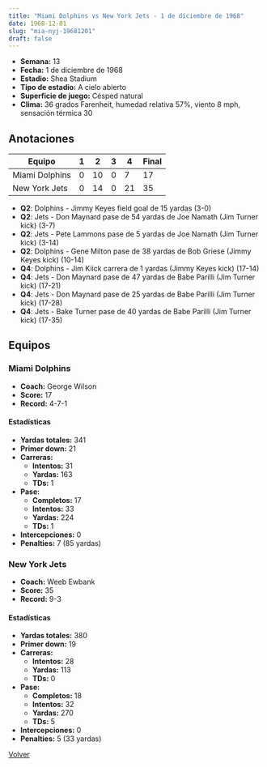 ```yaml
---
title: "Miami Dolphins vs New York Jets - 1 de diciembre de 1968"
date: 1968-12-01
slug: "mia-nyj-19681201"
draft: false
---
```


- **Semana:** 13
- **Fecha:** 1 de diciembre de 1968
- **Estadio:** Shea Stadium
- **Tipo de estadio:** A cielo abierto
- **Superficie de juego:** Césped natural
- **Clima:** 36 grados Farenheit, humedad relativa 57%, viento 8 mph, sensación térmica 30





## Anotaciones
| Equipo | 1 | 2 | 3 | 4 | Final |
|--------|---|---|---|---|-------|
| Miami Dolphins  | 0 | 10 | 0 | 7  | 17 |
| New York Jets  | 0 | 14 | 0 | 21  | 35 |
- **Q2**: Dolphins - Jimmy Keyes field goal de 15 yardas (3-0)
- **Q2**: Jets - Don Maynard pase de 54 yardas de Joe Namath (Jim Turner kick) (3-7)
- **Q2**: Jets - Pete Lammons pase de 5 yardas de Joe Namath (Jim Turner kick) (3-14)
- **Q2**: Dolphins - Gene Milton pase de 38 yardas de Bob Griese (Jimmy Keyes kick) (10-14)
- **Q4**: Dolphins - Jim Kiick carrera de 1 yardas (Jimmy Keyes kick) (17-14)
- **Q4**: Jets - Don Maynard pase de 47 yardas de Babe Parilli (Jim Turner kick) (17-21)
- **Q4**: Jets - Don Maynard pase de 25 yardas de Babe Parilli (Jim Turner kick) (17-28)
- **Q4**: Jets - Bake Turner pase de 40 yardas de Babe Parilli (Jim Turner kick) (17-35)


## Equipos


### Miami Dolphins
* **Coach:** George Wilson
* **Score:** 17
* **Record:** 4-7-1
#### Estadísticas
* **Yardas totales:** 341
* **Primer down:** 21
* **Carreras:**
  * **Intentos:** 31
  * **Yardas:** 163
  * **TDs:** 1
* **Pase:**
  * **Completos:** 17
  * **Intentos:** 33
  * **Yardas:** 224
  * **TDs:** 1
* **Intercepciones:** 0
* **Penalties:** 7 (85 yardas)

### New York Jets
* **Coach:** Weeb Ewbank
* **Score:** 35
* **Record:** 9-3
#### Estadísticas
* **Yardas totales:** 380
* **Primer down:** 19
* **Carreras:**
  * **Intentos:** 28
  * **Yardas:** 113
  * **TDs:** 0
* **Pase:**
  * **Completos:** 18
  * **Intentos:** 32
  * **Yardas:** 270
  * **TDs:** 5
* **Intercepciones:** 0
* **Penalties:** 5 (33 yardas)


[Volver](/historia/1968)
